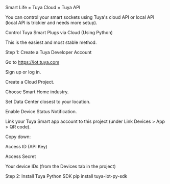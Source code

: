 
Smart Life = Tuya Cloud = Tuya API

You can control your smart sockets using Tuya's cloud API or local API (local API is trickier and needs more setup).

Control Tuya Smart Plugs via Cloud (Using Python)

This is the easiest and most stable method.

Step 1: Create a Tuya Developer Account

Go to https://iot.tuya.com

Sign up or log in.

Create a Cloud Project.

Choose Smart Home industry.

Set Data Center closest to your location.

Enable Device Status Notification.

Link your Tuya Smart app account to this project (under Link Devices > App > QR code).

Copy down:

Access ID (API Key)

Access Secret

Your device IDs (from the Devices tab in the project)

Step 2: Install Tuya Python SDK
pip install tuya-iot-py-sdk



